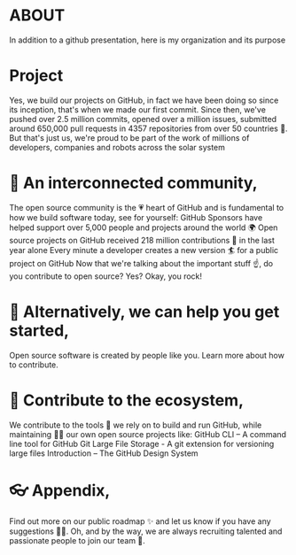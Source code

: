 # ABOUT
In addition to a github presentation, here is my organization and its purpose

# Project

Yes, we build our projects on GitHub, in fact we have been doing so since its inception, that's when we made our first commit.
Since then, we've pushed over 2.5 million commits, opened over a million issues, submitted around 650,000 pull requests in 4357 repositories from over 50 countries 🤯.
But that's just us, we're proud to be part of the work of millions of developers, companies and robots across the solar system

# 🍿 An interconnected community,
The open source community is the 💗 heart of GitHub and is fundamental to how we build software today, see for yourself:
GitHub Sponsors have helped support over 5,000 people and projects around the world 🌍
Open source projects on GitHub received 218 million contributions 🚀 in the last year alone
Every minute a developer creates a new version 🏄 for a public project on GitHub
Now that we're talking about the important stuff ☝️, do you contribute to open source? Yes? Okay, you rock!

# 🎸 Alternatively, we can help you get started,
Open source software is created by people like you. Learn more about how to contribute.

# 🦦 Contribute to the ecosystem,
We contribute to the tools 🔧 we rely on to build and run GitHub, while maintaining 🧙‍♂️ our own open source projects like:
GitHub CLI – A command line tool for GitHub
Git Large File Storage - A git extension for versioning large files
Introduction – The GitHub Design System

# 👓 Appendix,
Find out more on our public roadmap ✨ and let us know if you have any suggestions 🙇‍♂️.
Oh, and by the way, we are always recruiting talented and passionate people to join our team 🙌.


